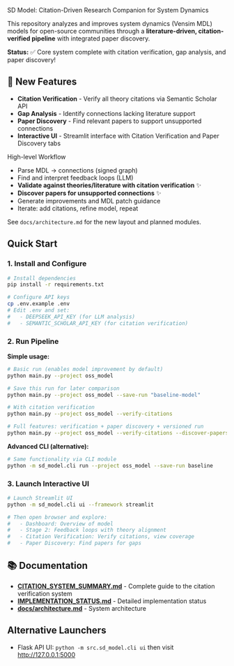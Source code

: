SD Model: Citation-Driven Research Companion for System Dynamics


This repository analyzes and improves system dynamics (Vensim MDL) models for open-source communities through a **literature-driven, citation-verified pipeline** with integrated paper discovery.

**Status:** ✅ Core system complete with citation verification, gap analysis, and paper discovery!

## 🌟 New Features
- **Citation Verification** - Verify all theory citations via Semantic Scholar API
- **Gap Analysis** - Identify connections lacking literature support
- **Paper Discovery** - Find relevant papers to support unsupported connections
- **Interactive UI** - Streamlit interface with Citation Verification and Paper Discovery tabs

High-level Workflow
- Parse MDL → connections (signed graph)
- Find and interpret feedback loops (LLM)
- **Validate against theories/literature with citation verification** ✨
- **Discover papers for unsupported connections** ✨
- Generate improvements and MDL patch guidance
- Iterate: add citations, refine model, repeat

See `docs/architecture.md` for the new layout and planned modules.

## Quick Start

### 1. Install and Configure
```bash
# Install dependencies
pip install -r requirements.txt

# Configure API keys
cp .env.example .env
# Edit .env and set:
#   - DEEPSEEK_API_KEY (for LLM analysis)
#   - SEMANTIC_SCHOLAR_API_KEY (for citation verification)
```

### 2. Run Pipeline

**Simple usage:**
```bash
# Basic run (enables model improvement by default)
python main.py --project oss_model

# Save this run for later comparison
python main.py --project oss_model --save-run "baseline-model"

# With citation verification
python main.py --project oss_model --verify-citations

# Full features: verification + paper discovery + versioned run
python main.py --project oss_model --verify-citations --discover-papers --save-run "v1-complete"
```

**Advanced CLI (alternative):**
```bash
# Same functionality via CLI module
python -m sd_model.cli run --project oss_model --save-run baseline
```

### 3. Launch Interactive UI
```bash
# Launch Streamlit UI
python -m sd_model.cli ui --framework streamlit

# Then open browser and explore:
#   - Dashboard: Overview of model
#   - Stage 2: Feedback loops with theory alignment
#   - Citation Verification: Verify citations, view coverage
#   - Paper Discovery: Find papers for gaps
```

## 📚 Documentation

- **[CITATION_SYSTEM_SUMMARY.md](CITATION_SYSTEM_SUMMARY.md)** - Complete guide to the citation verification system
- **[IMPLEMENTATION_STATUS.md](IMPLEMENTATION_STATUS.md)** - Detailed implementation status
- **[docs/architecture.md](docs/architecture.md)** - System architecture

## Alternative Launchers
- Flask API UI: `python -m src.sd_model.cli ui` then visit http://127.0.0.1:5000
